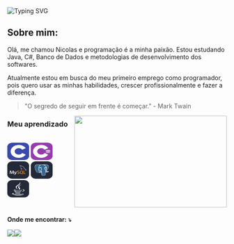 <img src="https://readme-typing-svg.demolab.com?font=Fira+Code&weight=900&size=32&duration=2500&pause=1000&color=911DF7&random=false&width=435&lines=Hello+world!" alt="Typing SVG">

## Sobre mim:

 Olá, me chamou Nicolas e programação é a minha paixão. Estou estudando Java, C#, Banco de Dados e metodologias de desenvolvimento dos softwares. 

Atualmente estou em busca do meu primeiro emprego como programador, pois quero usar as minhas habilidades, crescer profissionalmente e fazer a diferença.

>"O segredo de seguir em frente é começar." - Mark Twain

<img align="right" height="211" width="350" src="https://i.pinimg.com/originals/7a/e3/c7/7ae3c7ad104a968dc735871c0bf17608.gif">


<h3 align="left">Meu aprendizado </h3>
<div align="left"><br>
  <img  height="40" width="50" src="https://github.com/tandpfun/skill-icons/blob/main/icons/C.svg">
  <img  height="40" width="50" src="https://github.com/tandpfun/skill-icons/blob/main/icons/CS.svg">
  <img  height="40" width="50" src="https://github.com/tandpfun/skill-icons/blob/main/icons/MySQL-Dark.svg"/>
  <img  height="40" width="50" src="https://github.com/tandpfun/skill-icons/blob/main/icons/PostgreSQL-Dark.svg"/>
  <img  height="40" width="50" src="https://github.com/tandpfun/skill-icons/blob/main/icons/Java-Dark.svg"/>
 
</div>

 #
 
   <p>
    
  <p><b> Onde me encontrar: ⤵️</p>
   </p>
   <a  href = "mailto:kenzonicolas8@gmail.com"><img align="left" src="https://img.shields.io/badge/-Gmail-%23333?style=for-the-badge&logo=gmail&logoColor=white" target="_blank"></a>
  <a href="https://www.linkedin.com/in/nicolas-onishi-b893b6212/" target="_blank"><img align="left" src="https://img.shields.io/badge/-LinkedIn-%230077B5?style=for-the-badge&logo=linkedin&logoColor=white" target="_blank"></a> 
</div>

